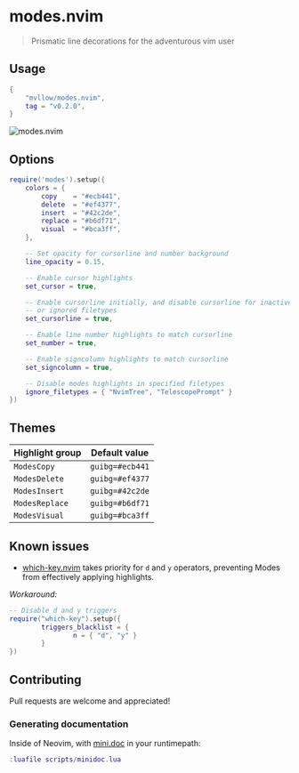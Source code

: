# modes.nvim

> Prismatic line decorations for the adventurous vim user

## Usage

```lua
{
	"mvllow/modes.nvim",
	tag = "v0.2.0",
}
```

![modes.nvim](https://user-images.githubusercontent.com/1474821/127896095-6da221cf-3327-4eed-82be-ce419bdf647c.gif)

## Options

```lua
require('modes').setup({
	colors = {
		copy    = "#ecb441",
		delete  = "#ef4377",
		insert  = "#42c2de",
		replace = "#b6df71",
		visual  = "#bca3ff",
	},

	-- Set opacity for cursorline and number background
	line_opacity = 0.15,

	-- Enable cursor highlights
	set_cursor = true,

	-- Enable cursorline initially, and disable cursorline for inactive windows
	-- or ignored filetypes
	set_cursorline = true,

	-- Enable line number highlights to match cursorline
	set_number = true,

	-- Enable signcolumn highlights to match cursorline
	set_signcolumn = true,

	-- Disable modes highlights in specified filetypes
	ignore_filetypes = { "NvimTree", "TelescopePrompt" }
})
```

## Themes

| Highlight group | Default value   |
| --------------- | --------------- |
| `ModesCopy`     | `guibg=#ecb441` |
| `ModesDelete`   | `guibg=#ef4377` |
| `ModesInsert`   | `guibg=#42c2de` |
| `ModesReplace`  | `guibg=#b6df71` |
| `ModesVisual`   | `guibg=#bca3ff` |

## Known issues

- [which-key.nvim](https://github.com/folke/which-key.nvim) takes priority for `d` and `y` operators, preventing Modes from effectively applying highlights.

_Workaround:_

```lua
-- Disable d and y triggers
require("which-key").setup({
        triggers_blacklist = {
                n = { "d", "y" }
        }
})
```

## Contributing

Pull requests are welcome and appreciated!

### Generating documentation

Inside of Neovim, with [mini.doc](https://github.com/echasnovski/mini.doc) in your runtimepath:

```lua
:luafile scripts/minidoc.lua
```
